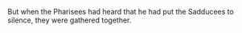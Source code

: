 But when the Pharisees had heard that he had put the Sadducees to silence, they were gathered together.
